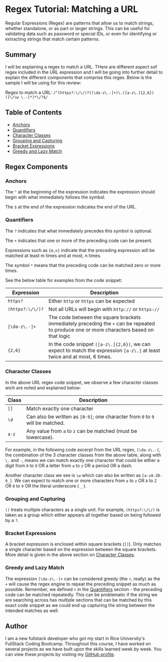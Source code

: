 # Regex Tutorial: Matching a URL

Regular Expressions (Regex) are patterns that allow us to match strings, whether standalone, or as part or larger strings. This can be useful for validating data such as password or special IDs, or even for identifying or extracting strings that match certain patterns.

## Summary

I will be explaining a regex to match a URL. THere are different aspect sof regex included in the URL expression and I will be going into further detail to explain the different components that comprise this regex. Below is the sample I will be using for this review:

Regex to match a URL:
`/^(https?:\/\/)?([\da-z\.-]+)\.([a-z\.]{2,6})([\/\w \.-]*)*\/?$/`

## Table of Contents

- [Anchors](#anchors)
- [Quantifiers](#quantifiers)
- [Character Classes](#character-classes)
- [Grouping and Capturing](#grouping-and-capturing)
- [Bracket Expressions](#bracket-expressions)
- [Greedy and Lazy Match](#greedy-and-lazy-match)

## Regex Components

### Anchors

The `^` at the beginning of the expression indicates the expression should begin with what immediately follows the symbol. 

The `$` at the end of the expression indicates the end of the URL.

### Quantifiers

The `?` indicates that what immediately precedes this symbol is optional. 

The `+` indicates that one or more of the preceding code can be present.

Expressions such as `{m,n}` indicate that the preceding expression will be matched at least m times and at most, n times.

The symbol `*` means that the preceding code can be matched zero or more times.

See the below table for examples from the code snippet:

|Expression| Description|
|---|---|
|`https?`|Either `http` or `https` can be expected|
|`(https?:\/\/)?`| Not all URLs will begin with `http://` or `https://`|
|`[\da-z\.-]+`| The code between the square brackets immediately preceding the `+` can be repeated to produce one or more characters based on that logic |
|`{2,6}`| In the code snippet `([a-z\.]{2,6})`, we can expect to match the expression `[a-z\.]` at least twice and at most, 6 times. |

### Character Classes

In the above URL regex code snippet, we observe a few character classes wich are noted and explained below:

|Class|Description|
|--- |  ---   |
|`[]`| Match exactly one character|
|`\d`| Can also be written as `[0-9]`; one character from `0` to `9` will be matched.|
|`a-z`| Any value from `a` to `z` can be matched (must be lowercase).|

For example, in the following code excerpt from the URL regex, `[\da-z\.-]`, the combination of the 3 character classes from the above table, along with `\.` and `-`, means we can match exactly one character that could be either a digit from `0` to `9` OR a letter from `a` to `z` OR a period OR a dash.

Another character class we see is `\w` which can also be written as `[a-zA-Z0-9_]`. We can expect to match one or more characters from `a` to `z` OR `A` to `Z` OR `0` to `9` OR the literal underscore ( `_` ). 

### Grouping and Capturing

`()` treats multiple characters as a single unit. For example, `(https?:\/\/)` is taken as a group which either appears all together based on being followed by a `?`.

### Bracket Expressions

A bracket expression is enclosed within square brackets (`[]`). Only matches a single character based on the expression between the square brackets. More detail is given in the above section on [Character Classes](#character-classes).

### Greedy and Lazy Match

The expression `[\da-z\.-]+` can be considered greedy (the `+`, really) as the `+` will cause the regex engine to repeat the preceding snippet as much as possible. Remember, we defined `+` in the [Quantifiers](#quantifiers) section - the preceding code can be matched repeatedly. This can be problematic if the string we are searching across has multiple sections that can be matched by this exact code snippet as we could end up capturing the string between the intended matches as well.

## Author

I am a new fullstack developer who got my start in Rice University's FullStack Coding Bootcamp. Throughout this course, I have worked on several projects as we have built upon the skills learned week by week. You can view these projects by visiting my [GitHub profile](https://github.com/amaragh).